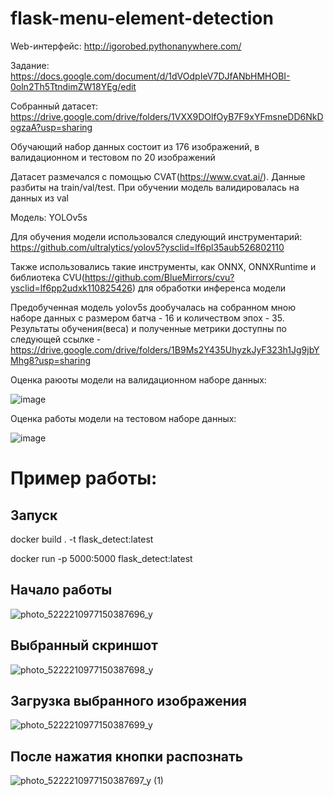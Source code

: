 # flask-menu-element-detection

Web-интерфейс: http://igorobed.pythonanywhere.com/

Задание: https://docs.google.com/document/d/1dVOdpIeV7DJfANbHMHOBI-0oln2Th5TtndimZW18YEg/edit

Собранный датасет: https://drive.google.com/drive/folders/1VXX9DOlfOyB7F9xYFmsneDD6NkDogzaA?usp=sharing

Обучающий набор данных состоит из 176 изображений, в валидационном и тестовом по 20 изображений

Датасет размечался с помощью CVAT(https://www.cvat.ai/). Данные разбиты на train/val/test. При обучении модель валидировалась на данных из val

Модель: YOLOv5s

Для обучения модели использовался следующий инструментарий: https://github.com/ultralytics/yolov5?ysclid=lf6pl35aub526802110

Также использовались такие инструменты, как ONNX, ONNXRuntime и библиотека CVU(https://github.com/BlueMirrors/cvu?ysclid=lf6pp2udxk110825426) для обработки инференса модели

Предобученная модель yolov5s дообучалась на собранном мною наборе данных с размером батча - 16 и количеством эпох - 35. Результаты обучения(веса) и полученные метрики доступны по следующей ссылке - https://drive.google.com/drive/folders/1B9Ms2Y435UhyzkJyF323h1Jg9jbYMhg8?usp=sharing

Оценка раюоты модели на валидационном наборе данных:

![image](https://user-images.githubusercontent.com/43452966/224967713-77ecf768-7c6a-40fc-b289-e60daeb45ebe.png)

Оценка работы модели на тестовом наборе данных:

![image](https://user-images.githubusercontent.com/43452966/224969274-bf0aff64-3958-4913-8207-ebdce44c8fde.png)

# Пример работы:

## Запуск

docker build . -t flask_detect:latest

docker run -p 5000:5000 flask_detect:latest

## Начало работы

![photo_5222210977150387696_y](https://user-images.githubusercontent.com/43452966/224692379-f375e0af-898b-4b2a-9bb2-722efadda095.jpg)

## Выбранный скриншот

![photo_5222210977150387698_y](https://user-images.githubusercontent.com/43452966/224692673-2332b61e-ae5f-40db-a19d-3ac316947038.jpg)

## Загрузка выбранного изображения

![photo_5222210977150387699_y](https://user-images.githubusercontent.com/43452966/224692885-b18551b0-33a8-406a-ab5e-da19abc71cea.jpg)

## После нажатия кнопки распознать

![photo_5222210977150387697_y (1)](https://user-images.githubusercontent.com/43452966/224693040-8f052282-5fc4-46d0-9cbc-6564e3480eb0.jpg)


